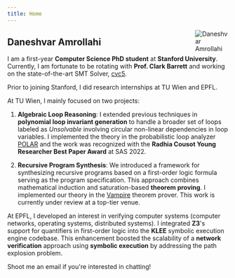 ```yaml
---
title: Home
---
```


<img src="https://daneshvar-amrollahi.github.io/files/profile-pic.jpg" style="max-width:15%;min-width:40px;float:right;" alt="Daneshvar Amrollahi"/>

## Daneshvar Amrollahi


I am a first-year **Computer Science PhD student** at **Stanford University**. Currently, I am fortunate to be rotating with **Prof. Clark Barrett** and working on the state-of-the-art SMT Solver, [cvc5](https://cvc5.github.io/).

Prior to joining Stanford, I did research internships at TU Wien and EPFL. 

At TU Wien, I mainly focused on two projects:

1. **Algebraic Loop Reasoning**: I extended previous techniques in **polynomial loop invariant generation** to handle a broader set of loops labeled as _Unsolvable_ involving circular non-linear dependencies in loop variables. I implemented the theory in the probabilistic loop analyzer [POLAR](https://github.com/probing-lab/polar) and the work was recognized with the **Radhia Cousot Young Researcher Best Paper Award** at SAS 2022. 

2. **Recursive Program Synthesis**: We introduced a framework for synthesizing recursive programs based on a first-order logic formula serving as the program specification. This approach combines mathematical induction and saturation-based **theorem proving**. I implemented our theory in the [Vampire](https://github.com/vprover/vampire/tree/synthesis-recursive) theorem prover. This work is currently under review at a top-tier venue.

At EPFL, I developed an interest in verifying computer systems (computer networks, operating systems, distributed systems). I integrated **Z3**'s support for quantifiers in first-order logic into the **KLEE** symbolic execution engine codebase. This enhancement boosted the scalability of a **network verification** approach using **symbolic execution** by addressing the path explosion problem.

Shoot me an email if you're interested in chatting!